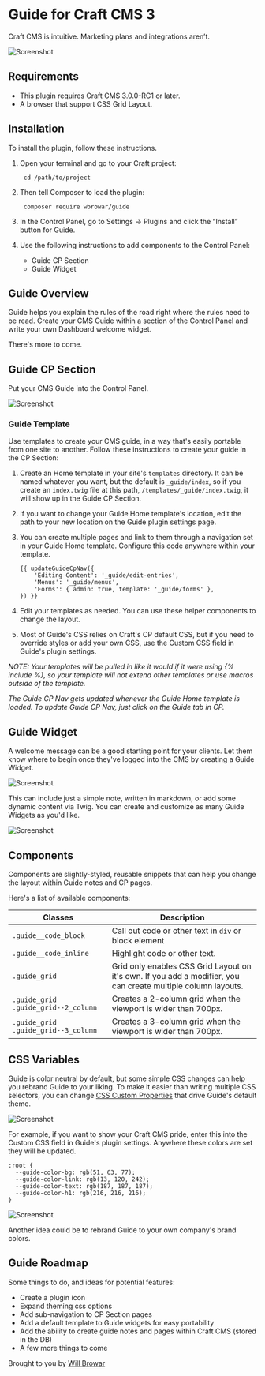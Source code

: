 # Guide for Craft CMS 3

Craft CMS is intuitive. Marketing plans and integrations aren&rsquo;t.

![Screenshot](resources/img/guide-cp.png)

## Requirements

- This plugin requires Craft CMS 3.0.0-RC1 or later.
- A browser that support CSS Grid Layout.

## Installation

To install the plugin, follow these instructions.

1. Open your terminal and go to your Craft project:

        cd /path/to/project

2. Then tell Composer to load the plugin:

        composer require wbrowar/guide

3. In the Control Panel, go to Settings → Plugins and click the “Install” button for Guide.

4. Use the following instructions to add components to the Control Panel:
   - Guide CP Section
   - Guide Widget

## Guide Overview

Guide helps you explain the rules of the road right where the rules need to be read. Create your CMS Guide within a section of the Control Panel and write your own Dashboard welcome widget.

There's more to come.

## Guide CP Section
Put your CMS Guide into the Control Panel.

![Screenshot](resources/img/guide-cp-custom.png)

### Guide Template

Use templates to create your CMS guide, in a way that's easily portable from one site to another. Follow these instructions to create your guide in the CP Section:

1. Create an Home template in your site's `templates` directory. It can be named whatever you want, but the default is `_guide/index`, so if you create an `index.twig` file at this path, `/templates/_guide/index.twig`, it will show up in the Guide CP Section. 
2. If you want to change your Guide Home template's location, edit the path to your new location on the Guide plugin settings page.
3. You can create multiple pages and link to them through a navigation set in your Guide Home template. Configure this code anywhere within your template.
    
    ```$twig
    {{ updateGuideCpNav({
        'Editing Content': '_guide/edit-entries',
        'Menus': '_guide/menus',
        'Forms': { admin: true, template: '_guide/forms' },
    }) }}
    ```
    
4. Edit your templates as needed. You can use these helper components to change the layout.

5. Most of Guide's CSS relies on Craft's CP default CSS, but if you need to override styles or add your own CSS, use the Custom CSS field in Guide's plugin settings.

*NOTE: Your templates will be pulled in like it would if it were using {% include %}, so your template will not extend other templates or use macros outside of the template.*

*The Guide CP Nav gets updated whenever the Guide Home template is loaded. To update Guide CP Nav, just click on the Guide tab in CP.*

## Guide Widget

A welcome message can be a good starting point for your clients. Let them know where to begin once they've logged into the CMS by creating a Guide Widget.

![Screenshot](resources/img/guide-widget.png)

This can include just a simple note, written in markdown, or add some dynamic content via Twig. You can create and customize as many Guide Widgets as you'd like.

![Screenshot](resources/img/guide-widget-settings.png)

## Components

Components are slightly-styled, reusable snippets that can help you change the layout within Guide notes and CP pages.

Here's a list of available components:

| Classes | Description |
| --- | --- |
| `.guide__code_block` | Call out code or other text in `div` or block element |
| `.guide__code_inline` | Highlight code or other text. |
| `.guide_grid` | Grid only enables CSS Grid Layout on it's own. If you add a modifier, you can create multiple column layouts. |
| `.guide_grid .guide_grid--2_column` | Creates a 2-column grid when the viewport is wider than 700px. |
| `.guide_grid .guide_grid--3_column` | Creates a 3-column grid when the viewport is wider than 700px. |

## CSS Variables

Guide is color neutral by default, but some simple CSS changes can help you rebrand Guide to your liking. To make it easier than writing multiple CSS selectors, you can change [CSS Custom Properties](https://developer.mozilla.org/en-US/docs/Web/CSS/--*) that drive Guide's default theme.

![Screenshot](resources/img/guide-setting-colors-example.png)

For example, if you want to show your Craft CMS pride, enter this into the Custom CSS field in Guide's plugin settings. Anywhere these colors are set they will be updated.

```$css
:root {
  --guide-color-bg: rgb(51, 63, 77);
  --guide-color-link: rgb(13, 120, 242);
  --guide-color-text: rgb(187, 187, 187);
  --guide-color-h1: rgb(216, 216, 216);
}
```

![Screenshot](resources/img/guide-settings.png)

Another idea could be to rebrand Guide to your own company's brand colors.

## Guide Roadmap

Some things to do, and ideas for potential features:

- Create a plugin icon
- Expand theming css options
- Add sub-navigation to CP Section pages
- Add a default template to Guide widgets for easy portability
- Add the ability to create guide notes and pages within Craft CMS (stored in the DB)
- A few more things to come

Brought to you by [Will Browar](https://twitter.com/wbrowar)
